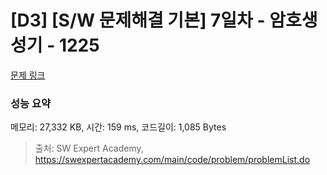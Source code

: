 # [D3] [S/W 문제해결 기본] 7일차 - 암호생성기 - 1225 

[문제 링크](https://swexpertacademy.com/main/code/problem/problemDetail.do?contestProbId=AV14uWl6AF0CFAYD) 

### 성능 요약

메모리: 27,332 KB, 시간: 159 ms, 코드길이: 1,085 Bytes



> 출처: SW Expert Academy, https://swexpertacademy.com/main/code/problem/problemList.do